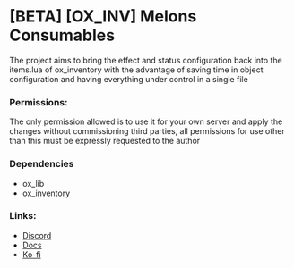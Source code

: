# [BETA] [OX_INV] Melons Consumables
The project aims to bring the effect and status configuration back into the items.lua of ox_inventory with the advantage of saving time in object configuration and having everything under control in a single file

### Permissions:
The only permission allowed is to use it for your own server and apply the changes without commissioning third parties, all permissions for use other than this must be expressly requested to the author

### Dependencies
- ox_lib
- ox_inventory

### Links:
- [Discord](https://discord.gg/RxpNTx2YKZ)
- [Docs](https://melons-development.gitbook.io/melons-development/resources/melons-consumables)
- [Ko-fi](https://ko-fi.com/ilmelons)

